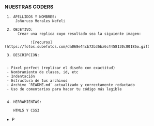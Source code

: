 ### NUESTRAS CODERS

     1. APELLIDOS Y NOMBRES:
         Joñoruco Morales Nefeli

     2. OBJETIVO:
          Crear una replica cuyo resultado sea la siguiente imagen:

                ![recuros](https://fotos.subefotos.com/da068e44cb72b36ba6c4458130c00185o.gif)
                
     3. DESCRIPCION:


     - Pixel perfect (replicar el diseño con exactitud)
     - Nombramiento de clases, id, etc
     - Indentación
     - Estructura de tus archivos
     - Archivo `README.md` actualizado y correctamente redactado
     - Uso de comentarios para hacer tu código más legible


     4. HERRAMIENTAS:

        HTML5 Y CSS3



- P
